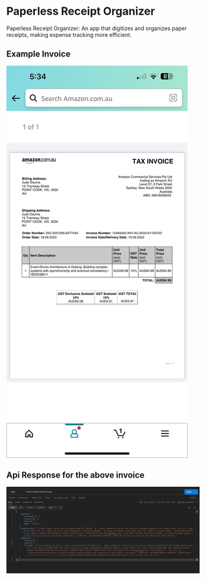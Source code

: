 # Paperless Receipt Organizer
Paperless Receipt Organizer: An app that digitizes and organizes paper receipts, making expense tracking more efficient.



## Example Invoice 
![Example Invoice](2.jpeg)

##  Api Response  for  the above  invoice 
![Optional Alt Text](images/1.png)
